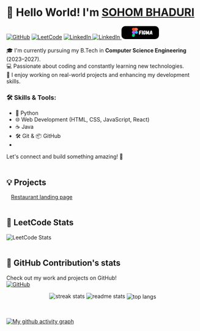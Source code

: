 # 👋 Hello World! I'm [SOHOM BHADURI](https://soham20008.github.io/portfolio/)

[![GitHub](https://img.shields.io/badge/GitHub-soham20008-black?logo=github&style=for-the-badge)](https://github.com/soham20008)
[![LeetCode](https://img.shields.io/badge/LeetCode-55504f?style=for-the-badge&logo=LeetCode&logoColor=)](https://leetcode.com/u/sohombhaduri/)
<a href="https://www.linkedin.com/in/sohom-bhaduri-a6b6682b3/">
 <img src="https://custom-icon-badges.demolab.com/badge/LinkedIn-0A66C2?logo=linkedin-white&logoColor=fff" alt="LinkedIn" width="110"/>
</a>
<a href="https://www.youtube.com/@MAthsAni-p4n">
  <img src="https://img.shields.io/badge/YouTube-%23FF0000.svg?logo=YouTube&logoColor=white" alt="LinkedIn" width="110"/>
</a>
<a href="https://www.figma.com/" target="_blank">
  <img src="figma_1.png" alt="Figma" height=34 width = 98 style="border-radius: 10px"/>
</a>
<br></br>
🎓 I'm currently pursuing my B.Tech in **Computer Science Engineering** (2023–2027).  
💻 Passionate about coding and constantly learning new technologies.  
🌱 I enjoy working on real-world projects and enhancing my development skills.

### 🛠️ Skills & Tools:
- 🐍 Python  
- 🌐 Web Development (HTML, CSS, JavaScript, React)  
- ☕ Java  
- 🛠️ Git & 📦 GitHub  
- 

Let's connect and build something amazing! 🚀
<br></br>

## 💡 Projects
<a href="https://soham20008.github.io/landing-page/" style="margin: 2px; padding: 10px;" title="A simple landing page for a restaurant, created for learning purpose. Build as a beginner.">
  Restaurant landing page
</a>
<br></br>

## 🧠 LeetCode Stats

![LeetCode Stats](https://leetcard.jacoblin.cool/sohombhaduri?theme=dark&font=Karma&ext=heatmap)
<br></br>

## 🐙 GitHub Contribution's stats
Check out my work and projects on GitHub!  
[![GitHub](https://img.shields.io/badge/GitHub-soham20008-black?logo=github&style=for-the-badge)](https://github.com/soham20008)

<!-- ### 📊 GitHub Stats
![Soham's GitHub stats](https://github-readme-stats.vercel.app/api?username=soham20008&show_icons=true&theme=react&rank_icon=github&border_radius=50)

### 🗓️ GitHub Contributions
[![GitHub Streak](https://github-readme-streak-stats.herokuapp.com?user=soham20008&theme=radical&border=true&border_radius=50)](https://git.io/streak-stats) -->

<div align=center>
  <img width=390 src="https://github-readme-stats.vercel.app/api?username=soham20008&show_icons=true&theme=react&rank_icon=github&border_radius=50" alt="streak stats"/> 
  <img width=415 src="https://github-readme-streak-stats.herokuapp.com?user=soham20008&theme=radical&border=true&border_radius=50" alt="readme stats" />
  <img width=325 align="center" src="https://github-readme-stats.vercel.app/api/top-langs/?username=soham20008&hide=HTML&langs_count=8&layout=compact&theme=react&border_radius=10&size_weight=0.5&count_weight=0.5&exclude_repo=github-readme-stats" alt="top langs" />
</div>
<br></br>

[![My github activity graph](https://github-readme-activity-graph.vercel.app/graph?username=soham20008&theme=vue&bg_color=00000000&hborder=true)](https://github.com/soham20008)